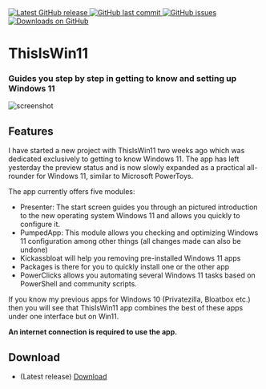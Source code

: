 <a href="https://github.com/builtbybel/ReadySunValley/releases/latest" target="_blank">
<img alt="Latest GitHub release" src="https://img.shields.io/github/release/builtbybel/thisiswin11.svg?style=flat-square" />

 <a href="https://github.com/builtbybel/ReadySunValley/commits/master">
<img src="https://img.shields.io/github/last-commit/builtbybel/thisiswin11.svg?style=flat-square&logo=github&logoColor=white"
alt="GitHub last commit">
<a href="https://github.com/builtbybel/ReadySunValley/issues">
<img src="https://img.shields.io/github/issues-raw/builtbybel/thisiswin11.svg?style=flat-square&logo=github&logoColor=white"
alt="GitHub issues">
  

<a href="https://github.com/builtbybel/ReadySunValley/releases" target="_blank">
<img alt="Downloads on GitHub" src="https://img.shields.io/github/downloads/builtbybel/thisiswin11/total.svg?style=flat-square" />
</a>

# ThisIsWin11 

### Guides you step by step in getting to know and setting up Windows 11

![screenshot](https://github.com/builtbybel/ThisIsWin11/blob/main/assets/tiw11.png)

  
## Features
 I have started a new project with ThisIsWin11 two weeks ago which was dedicated exclusively to getting to know Windows 11. The app has left yesterday the preview status and is now slowly expanded as a practical all-rounder for Windows 11, similar to Microsoft PowerToys.
 
The app currently offers five modules:

- Presenter: The start screen guides you through an pictured introduction to the new operating system Windows 11 and allows you quickly to configure it.
- PumpedApp: This module allows you checking and optimizing Windows 11 configuration among other things (all changes made can also be undone)
- Kickassbloat will help you removing pre-installed Windows 11 apps
- Packages is there for you to quickly install one or the other app
- PowerClicks allows you automating several Windows 11 tasks based on PowerShell and community scripts.
 
If you know my previous apps for Windows 10 (Privatezilla, Bloatbox etc.) then you will see that ThisIsWin11 app combines the best of these apps under one interface but on Win11.
  
**An internet connection is required to use the app.**
  
  
 ## Download
- (Latest release) [Download](https://github.com/builtbybel/ThisIsWin11/releases)
